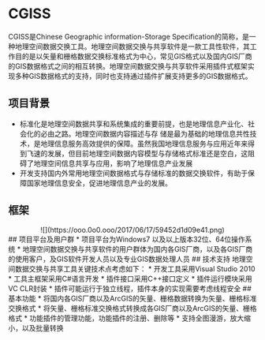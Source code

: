 # CGISS
CGISS是Chinese Geographic information-Storage Specification的简称，是一种地理空间数据交换工具。地理空间数据交换与共享软件是一款工具性软件，其工作目的是以矢量和栅格数据交换标准格式为中心，常见GIS格式以及国内GIS厂商的GIS数据格式之间的相互转换。地理空间数据交换与共享软件采用插件式框架实现多种GIS数据格式的支持，同时也支持通过插件扩展支持更多的GIS数据格式。
## 项目背景
* 标准化是地理空间数据共享和系统集成的重要前提，也是地理信息产业化、社会化的必由之路。地理空间数据内容描述与存 储是最为基础的地理信息共性技术，是地理信息服务高效提供的保障。虽然我国地理信息服务与应用近年来得到飞速的发展，但目前地理空间数据内容模型与存储格式标准还是空白，这阻碍了地理空间信息共享与应用，影响了地理信息产业发展
* 开发支持国内外常用地理空间数据格式与存储标准的数据交换软件，有助于保障国家地理信息安全，促进地理信息产业的发展。
## 框架
<div align=center>![](https://ooo.0o0.ooo/2017/06/17/59452d1d09e41.png)</div>
## 项目平台及用户群
* 项目平台为Windows7 以及以上版本32位、64位操作系统
* 地理空间数据交换与共享软件的用户群体为国内各GIS厂商，以及各GIS厂商的使用客户，及GIS软件开发人员以及专业GIS数据处理人员
## 技术支持
地理空间数据交换与共享工具关键技术点考虑如下：
* 开发工具采用Visual Studio 2010
* 工具主框架采用C#语言开发
* 插件接口采用C++接口定义
* 插件运行模块采用VC CLR封装
* 插件可能运行于独立线程，插件本身的实现需要考虑线程安全
## 基本功能
* 将国内各GIS厂商以及ArcGIS的矢量、栅格数据转换为矢量、栅格标准交换格式
* 将矢量、栅格标准交换格式转换成各GIS厂商以及ArcGIS的矢量、栅格格式
* 功能插件的管理功能，功能插件的注册、删除等
* 支持全图漫游，放大缩小，以及批量转换


